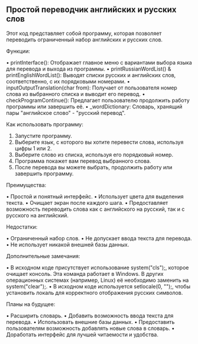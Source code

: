## Простой переводчик английских и русских слов

Этот код представляет собой программу, которая позволяет переводить ограниченный набор английских и русских слов. 

Функции:

• printInterface(): Отображает главное меню с вариантами выбора языка для перевода и выхода из программы.
• printRussianWordList() & printEnglishWordList(): Выводят списки русских и английских слов, соответственно, с их порядковыми номерами.
• inputOutputTranslation(char from): Получает от пользователя номер слова из выбранного списка и выводит его перевод.
• checkProgramContinue(): Предлагает пользователю продолжить работу программы или завершить её.
• _wordDictionary: Словарь, хранящий пары "английское слово" - "русский перевод".

Как использовать программу:

1. Запустите программу.
2. Выберите язык, с которого вы хотите перевести слова, используя цифры 1 или 2.
3. Выберите слово из списка, используя его порядковый номер.
4. Программа покажет вам перевод выбранного слова.
5. После перевода вы можете выбрать, продолжить работу или завершить программу.

Преимущества:

• Простой и понятный интерфейс.
• Использует цвета для выделения текста.
• Очищает экран после каждого шага.
• Предоставляет возможность переводить слова как с английского на русский, так и с русского на английский.

Недостатки:

• Ограниченный набор слов.
• Не допускает ввода текста для перевода.
• Не использует никакой внешней базы данных.

Дополнительные замечания:

• В исходном коде присутствует использование system("cls");, которое очищает консоль. Эта команда работает в Windows. В других операционных системах (например, Linux) её необходимо заменить на system("clear");.
• В исходном коде используется setlocale(0, "");, чтобы установить локаль для корректного отображения русских символов. 

Планы на будущее:

• Расширить словарь.
• Добавить возможность ввода текста для перевода.
• Использовать внешние базы данных.
• Предоставить пользователям возможность добавлять новые слова в словарь.
• Доработать интерфейс для лучшей читаемости и удобства.
